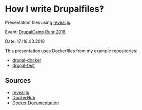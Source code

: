 # How I write Drupalfiles‽

Presentation files using [reveal.js](https://revealjs.com).

Event: [DrupalCamp Ruhr 2018](https://www.drupalcamp.ruhr/en/sessions/how-i-write-dockerfiles)

Date: 17./18.03.2018  

This presentation uses Dockerfiles from my example repositories:

* [drupal-docker](https://github.com/attrib/drupal-docker)
* [drupal-test](https://github.com/attrib/drupal-test)

## Sources

* [reveal.js](https://revealjs.com)
* [DockerHub](https://hub.docker.com)
* [Docker Documentation](https://docs.docker.com/engine/reference/builder/)

